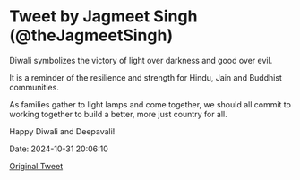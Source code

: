 # Tweet by Jagmeet Singh (@theJagmeetSingh)

Diwali symbolizes the victory of light over darkness and good over evil.

It is a reminder of the resilience and strength for Hindu, Jain and Buddhist communities.

As families gather to light lamps and come together, we should all commit to working together to build a better, more just country for all.

Happy Diwali and Deepavali!

Date: 2024-10-31 20:06:10

[Original Tweet](https://x.com/theJagmeetSingh/status/1852079638769442967)
